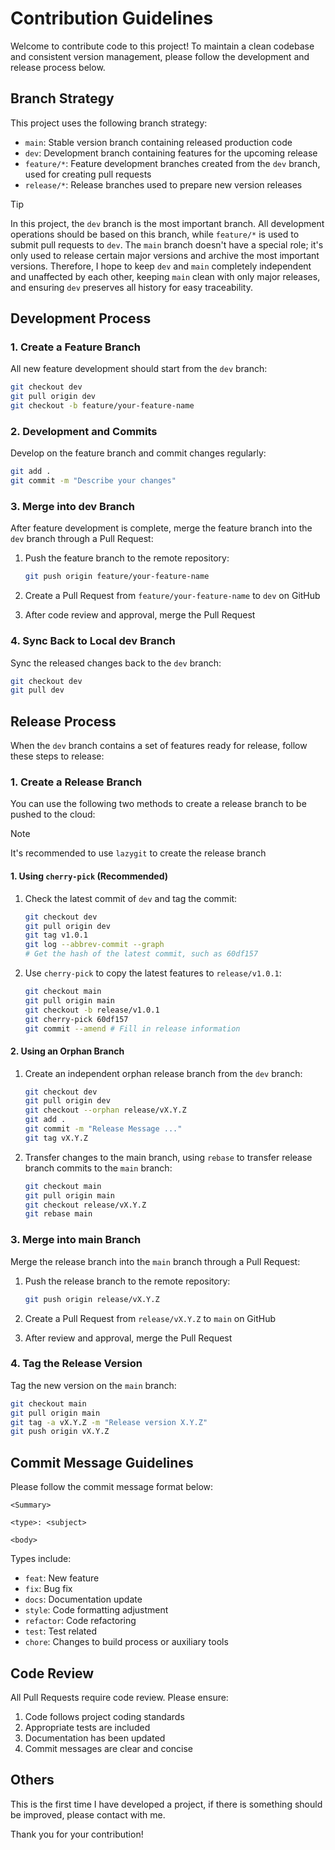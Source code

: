 # Contribution Guidelines

Welcome to contribute code to this project! To maintain a clean codebase and consistent version management, please follow the development and release process below.

## Branch Strategy

This project uses the following branch strategy:

- `main`: Stable version branch containing released production code
- `dev`: Development branch containing features for the upcoming release
- `feature/*`: Feature development branches created from the `dev` branch, used for creating pull requests
- `release/*`: Release branches used to prepare new version releases

> [!TIP]
> In this project, the `dev` branch is the most important branch. All development operations should be based on this branch, while `feature/*` is used to submit pull requests to `dev`.
> The `main` branch doesn't have a special role; it's only used to release certain major versions and archive the most important versions. Therefore, I hope to keep `dev` and `main`
> completely independent and unaffected by each other, keeping `main` clean with only major releases, and ensuring `dev` preserves all history for easy traceability.

## Development Process

### 1. Create a Feature Branch

All new feature development should start from the `dev` branch:

```bash
git checkout dev
git pull origin dev
git checkout -b feature/your-feature-name
```

### 2. Development and Commits

Develop on the feature branch and commit changes regularly:

```bash
git add .
git commit -m "Describe your changes"
```

### 3. Merge into dev Branch

After feature development is complete, merge the feature branch into the `dev` branch through a Pull Request:

1. Push the feature branch to the remote repository:

   ```bash
   git push origin feature/your-feature-name
   ```

2. Create a Pull Request from `feature/your-feature-name` to `dev` on GitHub

3. After code review and approval, merge the Pull Request

### 4. Sync Back to Local dev Branch

Sync the released changes back to the `dev` branch:

```bash
git checkout dev
git pull dev
```

## Release Process

When the `dev` branch contains a set of features ready for release, follow these steps to release:

### 1. Create a Release Branch

You can use the following two methods to create a release branch to be pushed to the cloud:

> [!NOTE]
> It's recommended to use `lazygit` to create the release branch

#### 1. Using `cherry-pick` (Recommended)

1. Check the latest commit of `dev` and tag the commit:

    ```bash
    git checkout dev
    git pull origin dev
    git tag v1.0.1
    git log --abbrev-commit --graph
    # Get the hash of the latest commit, such as 60df157
    ```

2. Use `cherry-pick` to copy the latest features to `release/v1.0.1`:

    ```bash
    git checkout main
    git pull origin main
    git checkout -b release/v1.0.1
    git cherry-pick 60df157
    git commit --amend # Fill in release information
    ```

#### 2. Using an **Orphan Branch**

1. Create an independent orphan release branch from the `dev` branch:

    ```bash
    git checkout dev
    git pull origin dev
    git checkout --orphan release/vX.Y.Z
    git add .
    git commit -m "Release Message ..."
    git tag vX.Y.Z
    ```

2. Transfer changes to the main branch, using `rebase` to transfer release branch commits to the `main` branch:

    ```bash
    git checkout main
    git pull origin main
    git checkout release/vX.Y.Z
    git rebase main
    ```

### 3. Merge into main Branch

Merge the release branch into the `main` branch through a Pull Request:

1. Push the release branch to the remote repository:

   ```bash
   git push origin release/vX.Y.Z
   ```

2. Create a Pull Request from `release/vX.Y.Z` to `main` on GitHub

3. After review and approval, merge the Pull Request

### 4. Tag the Release Version

Tag the new version on the `main` branch:

```bash
git checkout main
git pull origin main
git tag -a vX.Y.Z -m "Release version X.Y.Z"
git push origin vX.Y.Z
```

## Commit Message Guidelines

Please follow the commit message format below:

```
<Summary>

<type>: <subject>

<body>
```

Types include:

- `feat`: New feature
- `fix`: Bug fix
- `docs`: Documentation update
- `style`: Code formatting adjustment
- `refactor`: Code refactoring
- `test`: Test related
- `chore`: Changes to build process or auxiliary tools

## Code Review

All Pull Requests require code review. Please ensure:

1. Code follows project coding standards
2. Appropriate tests are included
3. Documentation has been updated
4. Commit messages are clear and concise

## Others

This is the first time I have developed a project, if there is something should be improved, please contact with me.

Thank you for your contribution!
